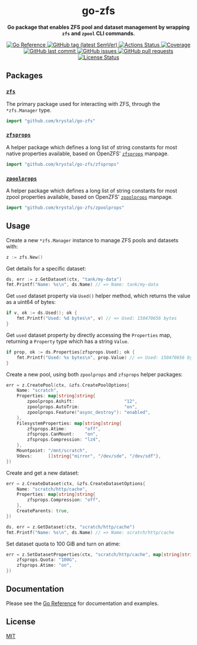 <h1 align="center">
  go-zfs
</h1>

<p align="center">
  <strong>
    Go package that enables ZFS pool and dataset management by wrapping
    <code>zfs</code> and <code>zpool</code> CLI commands.
  </strong>
</p>

<p align="center">
  <a href="https://pkg.go.dev/github.com/krystal/go-zfs">
    <img src="https://img.shields.io/badge/%E2%80%8B-reference-387b97.svg?logo=go&logoColor=white"
  alt="Go Reference">
  </a>
  <a href="https://github.com/krystal/go-zfs/releases">
    <img src="https://img.shields.io/github/v/tag/krystal/go-zfs?label=release" alt="GitHub tag (latest SemVer)">
  </a>
  <a href="https://github.com/krystal/go-zfs/actions">
    <img src="https://img.shields.io/github/workflow/status/krystal/go-zfs/CI.svg?logo=github" alt="Actions Status">
  </a>
  <a href="https://codeclimate.com/github/krystal/go-zfs">
    <img src="https://img.shields.io/codeclimate/coverage/krystal/go-zfs.svg?logo=code%20climate" alt="Coverage">
  </a>
  <a href="https://github.com/krystal/go-zfs/commits/main">
    <img src="https://img.shields.io/github/last-commit/krystal/go-zfs.svg?style=flat&logo=github&logoColor=white"
alt="GitHub last commit">
  </a>
  <a href="https://github.com/krystal/go-zfs/issues">
    <img src="https://img.shields.io/github/issues-raw/krystal/go-zfs.svg?style=flat&logo=github&logoColor=white"
alt="GitHub issues">
  </a>
  <a href="https://github.com/krystal/go-zfs/pulls">
    <img src="https://img.shields.io/github/issues-pr-raw/krystal/go-zfs.svg?style=flat&logo=github&logoColor=white" alt="GitHub pull requests">
  </a>
  <a href="https://github.com/krystal/go-zfs/blob/master/LICENSE">
    <img src="https://img.shields.io/github/license/krystal/go-zfs.svg?style=flat" alt="License Status">
  </a>
</p>

## Packages

### [`zfs`](https://pkg.go.dev/github.com/krystal/go-zfs)

The primary package used for interacting with ZFS, through the `*zfs.Manager`
type.

```go
import "github.com/krystal/go-zfs"
```

### [`zfsprops`](https://pkg.go.dev/github.com/krystal/go-zfs/zfsprops)

A helper package which defines a long list of string constants for most native
properties available, based on OpenZFS'
[`zfsprops`](https://openzfs.github.io/openzfs-docs/man/7/zfsprops.7.html)
manpage.

```go
import "github.com/krystal/go-zfs/zfsprops"
```

### [`zpoolprops`](https://pkg.go.dev/github.com/krystal/go-zfs/zpoolprops)

A helper package which defines a long list of string constants for most zpool
properties available, based on OpenZFS'
[`zpoolprops`](https://openzfs.github.io/openzfs-docs/man/7/zpoolprops.7.html)
manpage.

```go
import "github.com/krystal/go-zfs/zpoolprops"
```

## Usage

Create a new `*zfs.Manager` instance to manage ZFS pools and datasets with:

```go
z := zfs.New()
```

Get details for a specific dataset:

```go
ds, err := z.GetDataset(ctx, "tank/my-data")
fmt.Printf("Name: %s\n", ds.Name) // => Name: tank/my-data
```

Get `used` dataset property via `Used()` helper method, which returns the value
as a uint64 of bytes:

```go
if v, ok := ds.Used(); ok {
	fmt.Printf("Used: %d bytes\n", v) // => Used: 150470656 bytes
}
```

Get `used` dataset property by directly accessing the `Properties` map,
returning a `Property` type which has a string `Value`.

```go
if prop, ok := ds.Properties[zfsprops.Used]; ok {
	fmt.Printf("Used: %s bytes\n", prop.Value) // => Used: 150470656 bytes
}
```

Create a new pool, using both `zpoolprops` and `zfsprops` helper packages:

```go
err = z.CreatePool(ctx, &zfs.CreatePoolOptions{
	Name: "scratch",
	Properties: map[string]string{
		zpoolprops.Ashift:                   "12",
		zpoolprops.AutoTrim:                 "on",
		zpoolprops.Feature("async_destroy"): "enabled",
	},
	FilesystemProperties: map[string]string{
		zfsprops.Atime:       "off",
		zfsprops.CanMount:    "on",
		zfsprops.Compression: "lz4",
	},
	Mountpoint: "/mnt/scratch",
	Vdevs:      []string{"mirror", "/dev/sde", "/dev/sdf"},
})
```

Create and get a new dataset:

```go
err = z.CreateDataset(ctx, &zfs.CreateDatasetOptions{
	Name: "scratch/http/cache",
	Properties: map[string]string{
		zfsprops.Compression: "off",
	},
	CreateParents: true,
})

ds, err = z.GetDataset(ctx, "scratch/http/cache")
fmt.Printf("Name: %s\n", ds.Name) // => Name: scratch/http/cache
```

Set dataset quota to 100 GiB and turn on atime:

```go
err = z.SetDatasetProperties(ctx, "scratch/http/cache", map[string]string{
	zfsprops.Quota: "100G",
	zfsprops.Atime: "on",
})
```

## Documentation

Please see the
[Go Reference](https://pkg.go.dev/github.com/krystal/go-zfs#section-documentation)
for documentation and examples.

## License

[MIT](https://github.com/krystal/go-zfs/blob/main/LICENSE)
